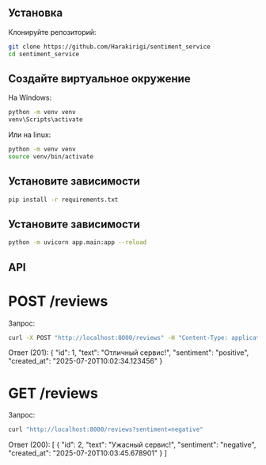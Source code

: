 ## Установка

Клонируйте репозиторий:
```bash
git clone https://github.com/Harakirigi/sentiment_service
cd sentiment_service
```
## Создайте виртуальное окружение
На Windows:
```bash
python -m venv venv
venv\Scripts\activate
```
Или на linux:
```bash
python -m venv venv
source venv/bin/activate
```
## Установите зависимости
```bash
pip install -r requirements.txt
```
## Установите зависимости
```bash
python -m uvicorn app.main:app --reload
```
## API

# POST /reviews
Запрос:
```bash
curl -X POST "http://localhost:8000/reviews" -H "Content-Type: application/json" -d '{"text": "Отличный сервис!"}'
```
Ответ (201):
{
  "id": 1,
  "text": "Отличный сервис!",
  "sentiment": "positive",
  "created_at": "2025-07-20T10:02:34.123456"
}

# GET /reviews
Запрос:
```bash
curl "http://localhost:8000/reviews?sentiment=negative"
```
Ответ (200):
[
  {
    "id": 2,
    "text": "Ужасный сервис!",
    "sentiment": "negative",
    "created_at": "2025-07-20T10:03:45.678901"
  }
]
